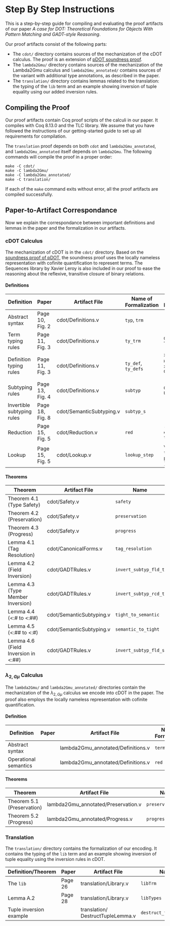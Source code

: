 # Step By Step Instructions

This is a step-by-step guide for compiling and evaluating the proof artifacts of our paper *A case for DOT: Theoretical Foundations for Objects With Pattern Matching and GADT-style Reasoning*.

Our proof artifacts consist of the following parts:

- The `cdot/` directory contains sources of the mechanization of the cDOT calculus.
  The proof is an extension of [pDOT soundness proof](https://github.com/amaurremi/dot-calculus/tree/master/src/extensions/paths).
- The `lambda2Gmu/` directory contains sources of the mechanization of the Lambda2Gmu calculus and `lambda2Gmu_annotated/` contains sources of the variant with additional type annotations, as described in the paper.
- The `translation/` directory contains lemmas related to the translation: the typing of the `lib` term and an example showing inversion of tuple equality using our added inversion rules.

## Compiling the Proof

Our proof artifacts contain Coq proof scripts of the calculi in our paper. It compiles with Coq 8.13.0 and the TLC library. We assume that you have followed the instructions of our getting-started guide to set up all requirements for compilation.

The `translation` proof depends on both `cdot` and `lambda2Gmu_annotated`, and `lambda2Gmu_annotated` itself depends on `lambda2Gmu`. The following commands will compile the proof in a proper order:

```
make -C cdot/
make -C lambda2Gmu/
make -C lambda2Gmu_annotated/
make -C translation/
```

If each of the `make` command exits without error, all the proof artifacts are compiled successfully.

## Paper-to-Artifact Correspondance

Now we explain the correspondance between important definitions and lemmas in the paper and the formalization in our artifacts.

### cDOT Calculus

The mechanization of cDOT is in the `cdot/` directory. Based on the [soundness proof of pDOT](https://github.com/amaurremi/dot-calculus/tree/master/src/extensions/paths), the soundness proof uses the locally nameless representation with cofinite quantification to represent terms. The Sequences library by Xavier Leroy is also included in our proof to ease the reasoning about the reflexive, transitive closure of binary relations.

#### Definitions

| Definition                 | Paper           | Artifact File            | Name of Formalization | Proof Notation                           |
| -------------------------- | --------------- | ------------------------ | --------------------- | ---------------------------------------- |
| Abstract syntax            | Page 10, Fig. 2 | cdot/Definitions.v       | `typ`, `trm`          |                                          |
| Term typing rules          | Page 11, Fig. 3 | cdot/Definitions.v       | `ty_trm`              | `G ⊢ t : T`                              |
| Definition typing rules    | Page 11, Fig. 3 | cdot/Definitions.v       | `ty_def`, `ty_defs`   | `x; bs; G ⊢ d : D`, `x; bs; G ⊢ ds :: T` |
| Subtyping rules            | Page 13, Fig. 4 | cdot/Definitions.v       | `subtyp`              | `G ⊢ T <: U`                             |
| Invertible subtyping rules | Page 18, Fig. 8 | cdot/SemanticSubtyping.v | `subtyp_s`            |                                          |
| Reduction                  | Page 15, Fig. 5 | cdot/Reduction.v         | `red`                 | `(γ, t) ⟼ (γ', t')`                      |
| Lookup                     | Page 15, Fig. 5 | cdot/Lookup.v            | `lookup_step`         | `γ ⟦ p ⤳ t ⟧`, `γ ⟦ p ⤳* t ⟧`            |

#### Theorems

| Theorem                             | Artifact File            | Name                  |
| ----------------------------------- | ------------------------ | --------------------- |
| Theorem 4.1 (Type Safety)           | cdot/Safety.v            | `safety`              |
| Theorem 4.2 (Preservation)          | cdot/Safety.v            | `preservation`        |
| Theorem 4.3 (Progress)              | cdot/Safety.v            | `progress`            |
| Lemma 4.1 (Tag Resolution)          | cdot/CanonicalForms.v    | `tag_resolution`      |
| Lemma 4.2 (Field Inversion)         | cdot/GADTRules.v         | `invert_subtyp_fld_t` |
| Lemma 4.3 (Type Member Inversion)   | cdot/GADTRules.v         | `invert_subtyp_rcd_t` |
| Lemma 4.4 (<:# to <:##)             | cdot/SemanticSubtyping.v | `tight_to_semantic`   |
| Lemma 4.5 (<:## to <:#)             | cdot/SemanticSubtyping.v | `semantic_to_tight`   |
| Lemma 4.6 (Field Inversion in <:##) | cdot/GADTRules.v         | `invert_subtyp_fld_s` |

### $\lambda_{2,G\mu}$ Calculus

The `lambda2Gmu/` and `lambda2Gmu_annotated/` directories contain the mechanization of the $\lambda_{2,G\mu}$ calculus we encode into cDOT in the paper. The proof also employs the locally nameless representation with cofinite quantification.

#### Definition

| Definition            | Paper | Artifact File                      | Name of Formalization | Proof Notation |
| --------------------- | ----- | ---------------------------------- | --------------------- | -------------- |
| Abstract syntax       |       | lambda2Gmu_annotated/Definitions.v | `term`                |                |
| Operational semantics |       | lambda2Gmu_annotated/Definitions.v | `red`                 | `e1 --> e2`    |

#### Theorems

| Theorem                    | Artifact File                       | Name               |
| -------------------------- | ----------------------------------- | ------------------ |
| Theorem 5.1 (Preservation) | lambda2Gmu_annotated/Preservation.v | `preservation_thm` |
| Theorem 5.2 (Progress)     | lambda2Gmu_annotated/Progress.v     | `progress_thm`     |

### Translation

The `translation/` directory contains the formalization of our encoding. It contains the typing of the `lib` term and an example showing inversion of tuple equality using the inversion rules in cDOT.

| Definition/Theorem      | Paper   | Artifact File                         | Name                   |
| ----------------------- | ------- | ------------------------------------- | ---------------------- |
| The `lib`               | Page 26 | translation/Library.v                 | `libTrm`               |
| Lemma A.2               | Page 28 | translation/Library.v                 | `libTypes`             |
| Tuple inversion example |         | translation/<br/>DestructTupleLemma.v | `destruct_tuple_lemma` |
